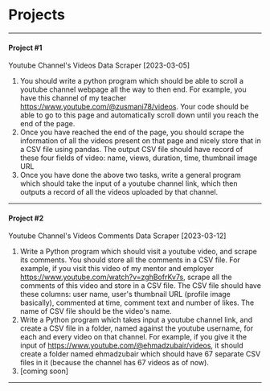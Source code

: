 # Projects

---

#### Project #1 
Youtube Channel's Videos Data Scraper [2023-03-05]

1. You should write a python program which should be able to scroll a youtube channel webpage all the way to then end. For example, you have this channel of my teacher https://www.youtube.com/@zusmani78/videos. Your code should be able to go to this page and automatically scroll down until you reach the end of the page.
2. Once you have reached the end of the page, you should scrape the information of all the videos present on that page and nicely store that in a CSV file using pandas. The output CSV file should have record of these four fields of video: name, views, duration, time, thumbnail image URL
3. Once you have done the above two tasks, write a general program which should take the input of a youtube channel link, which then outputs a record of all the videos uploaded by that channel.

---

#### Project #2
Youtube Channel's Videos Comments Data Scraper [2023-03-12]
1. Write a Python program which should visit a youtube video, and scrape its comments. You should store all the comments in a CSV file. For example, if you visit this video of my mentor and employer https://www.youtube.com/watch?v=zghBofrKv7s, scrape all the comments of this video and store in a CSV file. The CSV file should have these columns: user name, user's thumbnail URL (profile image basically), commented at time, comment text and number of likes. The name of CSV file should be the video's name.
2. Write a Python program which takes input a youtube channel link, and create a CSV file in a folder, named against the youtube username, for each and every video on that channel. For example, if you give it the input of https://www.youtube.com/@ehmadzubair/videos, it should create a folder named ehmadzubair which should have 67 separate CSV files in it (because the channel has 67 videos as of now).
3. [coming soon]

---
